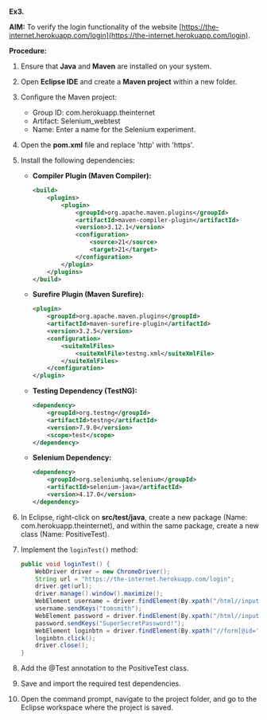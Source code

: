 **Ex3.**

**AIM:** To verify the login functionality of the website [https://the-internet.herokuapp.com/login](https://the-internet.herokuapp.com/login).

**Procedure:**

1. Ensure that **Java** and **Maven** are installed on your system.
2. Open **Eclipse IDE** and create a **Maven project** within a new folder.
3. Configure the Maven project:
   - Group ID: com.herokuapp.theinternet
   - Artifact: Selenium_webtest
   - Name: Enter a name for the Selenium experiment.
4. Open the **pom.xml** file and replace 'http' with 'https'.
5. Install the following dependencies:

   - **Compiler Plugin (Maven Compiler):**
     ```xml
     <build>
         <plugins>
             <plugin>
                 <groupId>org.apache.maven.plugins</groupId>
                 <artifactId>maven-compiler-plugin</artifactId>
                 <version>3.12.1</version>
                 <configuration>
                     <source>21</source>
                     <target>21</target>
                 </configuration>
             </plugin>
         </plugins>
     </build>
     ```

   - **Surefire Plugin (Maven Surefire):**
     ```xml
     <plugin>
         <groupId>org.apache.maven.plugins</groupId>
         <artifactId>maven-surefire-plugin</artifactId>
         <version>3.2.5</version>
         <configuration>
             <suiteXmlFiles>
                 <suiteXmlFile>testng.xml</suiteXmlFile>
             </suiteXmlFiles>
         </configuration>
     </plugin>
     ```

   - **Testing Dependency (TestNG):**
     ```xml
     <dependency>
         <groupId>org.testng</groupId>
         <artifactId>testng</artifactId>
         <version>7.9.0</version>
         <scope>test</scope>
     </dependency>
     ```

   - **Selenium Dependency:**
     ```xml
     <dependency>
         <groupId>org.seleniumhq.selenium</groupId>
         <artifactId>selenium-java</artifactId>
         <version>4.17.0</version>
     </dependency>
     ```

6. In Eclipse, right-click on **src/test/java**, create a new package (Name: com.herokuapp.theinternet), and within the same package, create a new class (Name: PositiveTest).

7. Implement the `loginTest()` method:

   ```java
   public void loginTest() {
       WebDriver driver = new ChromeDriver();
       String url = "https://the-internet.herokuapp.com/login";
       driver.get(url);
       driver.manage().window().maximize();
       WebElement username = driver.findElement(By.xpath("/html//input[@id='username'"));
       username.sendKeys("tomsmith");
       WebElement password = driver.findElement(By.xpath("/html//input[@id='password'"));
       password.sendKeys("SuperSecretPassword!");
       WebElement loginbtn = driver.findElement(By.xpath("//form[@id='login']//i[@class='fa fa-2x fa-sign-in']"));
       loginbtn.click();
       driver.close();
   }

1. Add the @Test annotation to the PositiveTest class.

2. Save and import the required test dependencies.

3. Open the command prompt, navigate to the project folder, and go to the Eclipse workspace where the project is saved.
